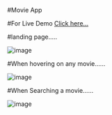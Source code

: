 #Movie App

#For Live Demo [Click here...](https://vipul1432.github.io/Movie-App-Using-Api/)

#landing page.....

![image](https://user-images.githubusercontent.com/81670997/168536362-4037cf56-a376-42a1-94fc-a31f35f998c8.png)

#When hovering on any movie......

![image](https://user-images.githubusercontent.com/81670997/168536720-4e6291d9-e262-4c12-886d-b475c80b9dfe.png)

#When Searching a movie......

![image](https://user-images.githubusercontent.com/81670997/168537014-eea5ea9a-b211-47cf-b122-7f6338731418.png)

